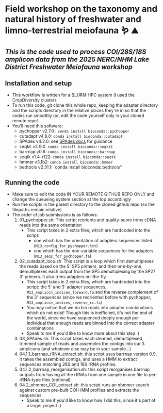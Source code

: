 # Field workshop on the taxonomy and natural history of freshwater and limno-terrestrial meiofauna 🪱 ⛰️
## *This is the code used to process COI/28S/18S amplicon data from the 2025 NERC/NHM Lake District Freshwater Meiofauna workshop*

## Installation and setup
* This workflow is written for a SLURM HPC system (I used the CropDiversity cluster)
* To run this code, git clone this whole repo, keeping the adapter directory and the scripts directory in the relative places they're in so that the codes run smoothly (or, edit the code yourself only in your cloned remote repo!
* You'll need this software:
  * pychopper v2.7.0 : `conda install bioconda::pychopper`
  * cutadapt v4.9.0: `conda install bioconda::cutadapt`
  * SPAdes v4.2.0: see [SPAdes docs](https://ablab.github.io/spades/installation.html) for guidance
  * seqkit v2.9.0: `conda install bioconda::seqkit`
  * barrnap v0.9: `conda install bioconda::barrnap`
  * seqtk v1.4-r122: `conda install bioconda::seqtk`
  * hmmer v3.1b2: `conda install bioconda::hmmer`
  * bedtools v2.31.1: `conda install bioconda::bedtools"

## Running the code
- Make sure to edit the code IN YOUR REMOTE GITHUB REPO ONLY and change the queueing system section at the top accordingly
- Run the scripts in the parent directory to the cloned github repo (so the filepaths remain relative)
- The order of job submissions is as follows:
  1. 01_pychopper.sh: This script reorients and quality-score trims cDNA reads into the same orientation
     * This script takes in 2 extra files, which are hardcoded into the script:
       * one which has the orientation of adapters sequences listed (`M13_config_for_pychopper.txt`)
       * one which has the non-variable sequences for the adapters (`M13_seqs_for_pychopper.fa`)
  2. 02_cutadapt_loop.sh: This script is a loop which first demultiplexes the reads based on the 5' SP5 primers, and then one-by-one, demultiplexes each output from the SP5 demultiplexing by the SP27 3' primers. It also trims adapters on-the-fly.
       * This script takes in 2 extra files, which are hardcoded into the script: the 5' and 3' adapter sequences, `M13_amplicon_indices_forward.fa` and the reverse complement of the 3' sequences (since we reoriented before with pychopper, `M13_amplicon_indices_reverse_rc.fa`)
       * You may notice that we do bin reads into adapter combinations which do not exist! Though this is inefficient, it's not the end of the world, since we have sequenced deeply enough per individual that enough reads are binned into the correct adapter combinations
       * Speak to me if you'd like to know more about this step :)
  4. 03_SPAdes.sh: This script takes each cleaned, demultiplexed, trimmed sample of reads and assembles the contigs into our 3 amplicons (and whatever else may be in your sample...)
  5. 04.1.1_barrnap_rRNA_extract.sh: this script uses barrnap version 0.9. It takes the assembled contigs, and uses a HMM to extract sequences matching 28S and 18S rRNA profiles.
  6. 04.1.2_barrnap_reorganisation.sh: this script reorganises barrnap outputs from having all the rRNAs from one sample in one file to per-rRNA-type files (optional)
  7. 04.2_nhmmer_COI_extract.sh: this script runs an nhmmer search against custom pre-built COI HMM profiles and extracts the sequences
       * Speak to me if you'd like to know how I did this, since it's part of a larger project :) 
